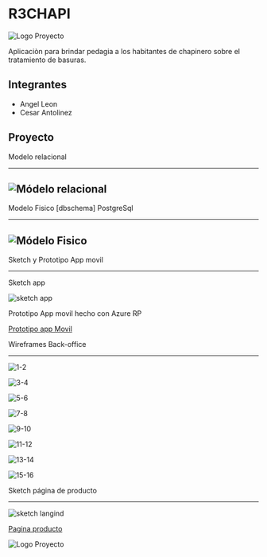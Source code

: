 # R3CHAPI

![Logo Proyecto](https://raw.githubusercontent.com/TalentoBogotaFedesoft/it-talent-052-r3chapi/master/Proyecto/dise%C3%B1os/logo/logo.png)

Aplicaciòn para brindar pedagia a los habitantes de chapinero sobre el tratamiento de basuras.

## Integrantes

- Angel Leon
- Cesar Antolinez


## Proyecto

Modelo relacional

---

![Módelo relacional](https://raw.githubusercontent.com/TalentoBogotaFedesoft/it-talent-052-r3chapi/master/Proyecto/Modelo%20relacional/ER1.png)
---

Modelo Fisico [dbschema] PostgreSql

---

![Módelo Fisico](https://raw.githubusercontent.com/TalentoBogotaFedesoft/it-talent-052-r3chapi/master/Proyecto/Modelo%20relacional/modelo_fisico.png)
---

Sketch y Prototipo App movil

---


Sketch app

![sketch app](https://raw.githubusercontent.com/TalentoBogotaFedesoft/it-talent-052-r3chapi/master/Proyecto/diseños/Diseño%20UI/sketch-app/sketch-app.jpeg)

Prototipo App movil hecho con Azure RP

[Prototipo app Movil](https://c0der97.github.io/landing_proto/prototipo/)

 
Wireframes Back-office 

---


![1-2](https://raw.githubusercontent.com/TalentoBogotaFedesoft/it-talent-052-r3chapi/master/Proyecto/diseños/Diseño%20UI/wireframe-backoffice/1-2.jpeg)

![3-4](https://raw.githubusercontent.com/TalentoBogotaFedesoft/it-talent-052-r3chapi/master/Proyecto/diseños/Diseño%20UI/wireframe-backoffice/3-4.jpeg)

![5-6](https://raw.githubusercontent.com/TalentoBogotaFedesoft/it-talent-052-r3chapi/master/Proyecto/diseños/Diseño%20UI/wireframe-backoffice/5-6.jpeg)

![7-8](https://raw.githubusercontent.com/TalentoBogotaFedesoft/it-talent-052-r3chapi/master/Proyecto/diseños/Diseño%20UI/wireframe-backoffice/7-8.jpeg)


![9-10](https://raw.githubusercontent.com/TalentoBogotaFedesoft/it-talent-052-r3chapi/master/Proyecto/diseños/Diseño%20UI/wireframe-backoffice/9-10.jpeg)


![11-12](https://raw.githubusercontent.com/TalentoBogotaFedesoft/it-talent-052-r3chapi/master/Proyecto/diseños/Diseño%20UI/wireframe-backoffice/11-12.jpeg)


![13-14](https://raw.githubusercontent.com/TalentoBogotaFedesoft/it-talent-052-r3chapi/master/Proyecto/diseños/Diseño%20UI/wireframe-backoffice/13-14.jpeg)

![15-16](https://raw.githubusercontent.com/TalentoBogotaFedesoft/it-talent-052-r3chapi/master/Proyecto/diseños/Diseño%20UI/wireframe-backoffice/15-16.jpeg)

 
Sketch página de producto

---

![sketch langind](https://raw.githubusercontent.com/TalentoBogotaFedesoft/it-talent-052-r3chapi/master/Proyecto/diseños/Diseño%20UI/wireframe-landing/landing-1.jpeg)

[Pagina producto](https://c0der97.github.io/landing_proto/landing/)


![Logo Proyecto](https://raw.githubusercontent.com/TalentoBogotaFedesoft/it-talent-052-r3chapi/master/Proyecto/diseños/landing/landing.png)
